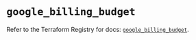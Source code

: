 # `google_billing_budget`

Refer to the Terraform Registry for docs: [`google_billing_budget`](https://registry.terraform.io/providers/hashicorp/google/6.9.0/docs/resources/billing_budget).
